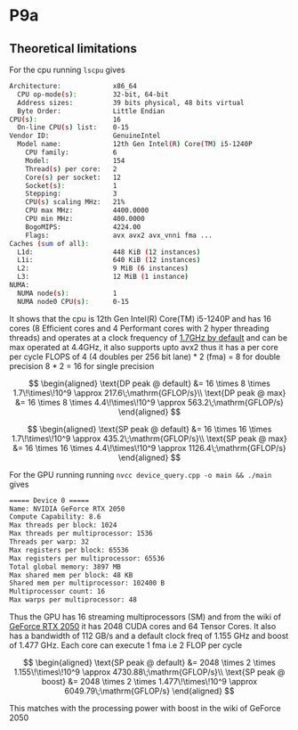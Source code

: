 # P9a

## Theoretical limitations

For the cpu running `lscpu` gives
```bash
Architecture:             x86_64
  CPU op-mode(s):         32-bit, 64-bit
  Address sizes:          39 bits physical, 48 bits virtual
  Byte Order:             Little Endian
CPU(s):                   16
  On-line CPU(s) list:    0-15
Vendor ID:                GenuineIntel
  Model name:             12th Gen Intel(R) Core(TM) i5-1240P
    CPU family:           6
    Model:                154
    Thread(s) per core:   2
    Core(s) per socket:   12
    Socket(s):            1
    Stepping:             3
    CPU(s) scaling MHz:   21%
    CPU max MHz:          4400.0000
    CPU min MHz:          400.0000
    BogoMIPS:             4224.00
    Flags:                avx avx2 avx_vnni fma ...
Caches (sum of all):      
  L1d:                    448 KiB (12 instances)
  L1i:                    640 KiB (12 instances)
  L2:                     9 MiB (6 instances)
  L3:                     12 MiB (1 instance)
NUMA:                     
  NUMA node(s):           1
  NUMA node0 CPU(s):      0-15
```
It shows that the cpu is 12th Gen Intel(R) Core(TM) i5-1240P and has 16 cores (8 Efficient cores and 4 Performant cores with 2 hyper threading threads) and operates at a clock frequency of [1.7GHz by default](https://www.techpowerup.com/cpu-specs/core-i5-1240p.c2583) and can be max operated at 4.4GHz, it also supports upto avx2 thus it has a per core per cycle FLOPS of 4 (4 doubles per 256 bit lane) * 2 (fma) = 8 for double precision 8 * 2 = 16 for single precision 

$$
\begin{aligned}
\text{DP peak @ default} 
&= 16 \times 8 \times 1.7\!\times\!10^9 
\approx 217.6\;\mathrm{GFLOP/s}\\
\text{DP peak @ max} 
&= 16 \times 8 \times 4.4\!\times\!10^9 
\approx 563.2\;\mathrm{GFLOP/s}
\end{aligned}
$$

$$
\begin{aligned}
\text{SP peak @ default} 
&= 16 \times 16 \times 1.7\!\times\!10^9 
\approx 435.2\;\mathrm{GFLOP/s}\\
\text{SP peak @ max} 
&= 16 \times 16 \times 4.4\!\times\!10^9 
\approx 1126.4\;\mathrm{GFLOP/s}
\end{aligned}
$$

For the GPU running running `nvcc device_query.cpp -o main && ./main` gives
```bash
===== Device 0 =====
Name: NVIDIA GeForce RTX 2050
Compute Capability: 8.6
Max threads per block: 1024
Max threads per multiprocessor: 1536
Threads per warp: 32
Max registers per block: 65536
Max registers per multiprocessor: 65536
Total global memory: 3897 MB
Max shared mem per block: 48 KB
Shared mem per multiprocessor: 102400 B
Multiprocessor count: 16
Max warps per multiprocessor: 48
```
Thus the GPU has 16 streaming multiprocessors (SM) and from the wiki of [GeForce RTX 2050](https://en.wikipedia.org/wiki/GeForce_RTX_20_series#Laptop) it has 2048 CUDA cores and 64 Tensor Cores. It also has a bandwidth of 112 GB/s and a default clock freq of 1.155 GHz and boost of 1.477 GHz. Each core can execute 1 fma i.e 2 FLOP per cycle

$$
\begin{aligned}
\text{SP peak @ default} 
&= 2048 \times 2 \times 1.155\!\times\!10^9 
\approx 4730.88\;\mathrm{GFLOP/s}\\
\text{SP peak @ boost} 
&= 2048 \times 2 \times 1.477\!\times\!10^9 
\approx 6049.79\;\mathrm{GFLOP/s}
\end{aligned}
$$

This matches with the processing power with boost in the wiki of GeForce 2050

